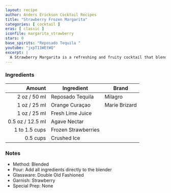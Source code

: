 ```yaml
---
layout: recipe
author: Anders Erickson Cocktail Recipes
title: "Strawberry Frozen Margarita"
categories: [ cocktail ]
eras: [ classic ]
iconfile: margarita_strawberry
stars: 0
base_spirits: "Reposado Tequila "
youtube: "jxpT11WEtWQ"
excerpt: |
  A Strawberry Margarita is a refreshing and fruity cocktail that blends the classic Margarita with the sweetness of strawberries.
---
```


### Ingredients

|        Amount | Ingredient          | Brand         |
| ------------: | ------------------- | ------------- |
|          2 oz / 50 ml | Reposado Tequila    | Milagro       |
|          1 oz / 25 ml | Orange Curaçao      | Marie Brizard |
|          1 oz / 25 ml | Fresh Lime Juice    |
|        0.5 oz / 12.5 ml | Agave Nectar        |
| 1 to 1.5 cups | Frozen Strawberries |
|      0.5 cups | Crushed Ice         |

### Notes

- Method: Blended
- Pour: Add all ingredients directly to the blender
- Glassware: Double Old Fashioned
- Garnish: Strawberry
- Special Prep: None
